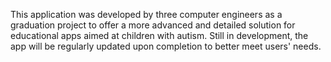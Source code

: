 This application was developed by three computer engineers as a graduation project to offer a more advanced and detailed solution for educational apps aimed at children with autism. Still in development, the app will be regularly updated upon completion to better meet users' needs.
